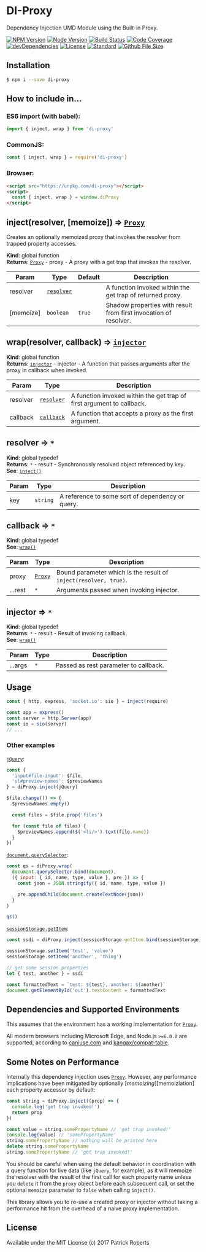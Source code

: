 # DI-Proxy

Dependency Injection UMD Module using the Built-in Proxy.

[![NPM Version][npm-image]][npm-url] [![Node Version][node-image]][npm-url] [![Build Status][travis-image]][travis-url] [![Code Coverage][codecov-image]][codecov-url] [![devDependencies][devdep-image]][devdep-url] [![License][license-image]][license-url] [![Standard][style-image]][style-url] [![Github File Size][filesize-image]][filesize-url]

## Installation

```bash
$ npm i --save di-proxy
```

## How to include in...

### ES6 import (with babel):

```js
import { inject, wrap } from 'di-proxy'
```

### CommonJS:

```js
const { inject, wrap } = require('di-proxy')
```

### Browser:

```html
<script src="https://unpkg.com/di-proxy"></script>
<script>
  const { inject, wrap } = window.diProxy
</script>
```

<a name="inject"></a>

## inject(resolver, [memoize]) ⇒ [<code>Proxy</code>](https://developer.mozilla.org/en-US/docs/Web/JavaScript/Reference/Global_Objects/Proxy)
Creates an optionally memoized proxy that invokes the resolver from trapped property accesses.

**Kind**: global function  
**Returns**: [<code>Proxy</code>](https://developer.mozilla.org/en-US/docs/Web/JavaScript/Reference/Global_Objects/Proxy) - proxy - A proxy with a get trap that invokes the resolver.  

| Param | Type | Default | Description |
| --- | --- | --- | --- |
| resolver | [<code>resolver</code>](#resolver) |  | A function invoked within the get trap of returned proxy. |
| [memoize] | <code>boolean</code> | <code>true</code> | Shadow properties with result from first invocation of resolver. |

<a name="wrap"></a>

## wrap(resolver, callback) ⇒ [<code>injector</code>](#injector)
**Kind**: global function  
**Returns**: [<code>injector</code>](#injector) - injector - A function that passes arguments after the proxy in callback when invoked.  

| Param | Type | Description |
| --- | --- | --- |
| resolver | [<code>resolver</code>](#resolver) | A function invoked within the get trap of first argument to callback. |
| callback | [<code>callback</code>](#callback) | A function that accepts a proxy as the first argument. |

<a name="resolver"></a>

## resolver ⇒ <code>\*</code>
**Kind**: global typedef  
**Returns**: <code>\*</code> - result - Synchronously resolved object referenced by key.  
**See**: [`inject()`](#inject)  

| Param | Type | Description |
| --- | --- | --- |
| key | <code>string</code> | A reference to some sort of dependency or query. |

<a name="callback"></a>

## callback ⇒ <code>\*</code>
**Kind**: global typedef  
**See**: [`wrap()`](#wrap)  

| Param | Type | Description |
| --- | --- | --- |
| proxy | [<code>Proxy</code>](https://developer.mozilla.org/en-US/docs/Web/JavaScript/Reference/Global_Objects/Proxy) | Bound parameter which is the result of `inject(resolver, true)`. |
| ...rest | <code>\*</code> | Arguments passed when invoking injector. |

<a name="injector"></a>

## injector ⇒ <code>\*</code>
**Kind**: global typedef  
**Returns**: <code>\*</code> - result - Result of invoking callback.  
**See**: [`wrap()`](#wrap)  

| Param | Type | Description |
| --- | --- | --- |
| ...args | <code>\*</code> | Passed as rest parameter to callback. |


## Usage

```js
const { http, express, 'socket.io': sio } = inject(require)

const app = express()
const server = http.Server(app)
const io = sio(server)
// ...
```

### Other examples

[`jQuery`][jquery-demo]:

```js
const {
  'input#file-input': $file,
  'ul#preview-names': $previewNames
} = diProxy.inject(jQuery)

$file.change(() => {
  $previewNames.empty()

  const files = $file.prop('files')

  for (const file of files) {
    $previewNames.append($('<li/>').text(file.name))
  }
})
```

[`document.querySelector`][query-selector-demo]:

```js
const qs = diProxy.wrap(
  document.querySelector.bind(document),
  ({ input: { id, name, type, value }, pre }) => {
    const json = JSON.stringify({ id, name, type, value })

    pre.appendChild(document.createTextNode(json))
  }
)

qs()
```

[`sessionStorage.getItem`][session-storage-demo]:

```js
const ssdi = diProxy.inject(sessionStorage.getItem.bind(sessionStorage))

sessionStorage.setItem('test', 'value')
sessionStorage.setItem('another', 'thing')

// get some session properties
let { test, another } = ssdi

const formattedText = `test: ${test}, another: ${another}`
document.getElementById('out').textContent = formattedText
```

## Dependencies and Supported Environments

This assumes that the environment has a working implementation for [`Proxy`][proxy].

All modern browsers including Microsoft Edge, and Node.js `>=6.0.0` are supported, according to [caniuse.com][caniuse] and [kangax/compat-table][compat-table].

## Some Notes on Performance

Internally this dependency injection uses [`Proxy`][proxy]. However, any performance implications have been mitigated by optionally [_memoizing_][memoiziation] each property accessor by default:

```js
const string = diProxy.inject((prop) => {
  console.log('get trap invoked!')
  return prop
})

const value = string.somePropertyName // 'get trap invoked!'
console.log(value) // 'somePropertyName'
string.somePropertyName // nothing will be printed here
delete string.somePropertyName
string.somePropertyName // 'get trap invoked!'
```

You should be careful when using the default behavior in coordination with a query function for live data (like `jQuery`, for example), as it will memoize the resolver with the result of the first call for each property name unless you `delete` it from the `proxy` object before each subsequent call, or set the optional `memoize` parameter to `false` when calling `inject()`.

This library allows you to re-use a created proxy or injector without taking a performance hit from the overhead of a naive proxy implementation.

## License

Available under the MIT License
(c) 2017 Patrick Roberts

[npm-url]: https://www.npmjs.com/package/di-proxy
[npm-image]: https://img.shields.io/npm/v/di-proxy.svg

[node-image]: https://img.shields.io/node/v/di-proxy.svg

[travis-url]: https://travis-ci.org/patrickroberts/di-proxy
[travis-image]: https://travis-ci.org/patrickroberts/di-proxy.svg?branch=master

[codecov-url]: https://codecov.io/gh/patrickroberts/di-proxy
[codecov-image]: https://codecov.io/gh/patrickroberts/di-proxy/branch/master/graph/badge.svg

[devdep-url]: https://github.com/patrickroberts/di-proxy/blob/master/package.json#L32-L49
[devdep-image]: https://img.shields.io/david/dev/patrickroberts/di-proxy.svg

[license-url]: https://github.com/patrickroberts/di-proxy/blob/master/LICENSE
[license-image]: https://img.shields.io/badge/license-MIT-blue.svg

[style-url]: https://standardjs.com/
[style-image]: https://img.shields.io/badge/style-standard-brightgreen.svg

[filesize-url]: https://github.com/patrickroberts/di-proxy/blob/master/umd/di-proxy.min.js
[filesize-image]: https://img.shields.io/github/size/patrickroberts/di-proxy/umd/di-proxy.min.js.svg

[jquery-demo]: https://jsfiddle.net/patrob10114/zhdj6jgb/
[query-selector-demo]: https://jsfiddle.net/patrob10114/jbu5tm1j/
[session-storage-demo]: https://jsfiddle.net/patrob10114/3yb8a5u4/

[proxy]: https://developer.mozilla.org/en-US/docs/Web/JavaScript/Reference/Global_Objects/Proxy
[memoization]: https://en.wikipedia.org/wiki/Memoization
[caniuse]: https://caniuse.com/#search=Proxy
[compat-table]: https://kangax.github.io/compat-table/es6/#test-Proxy
